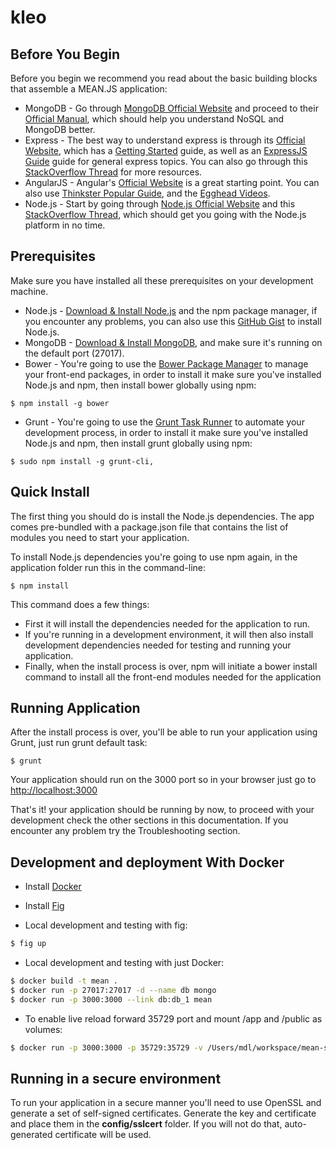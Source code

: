 # kleo

## Before You Begin
Before you begin we recommend you read about the basic building blocks that assemble a MEAN.JS application: 
* MongoDB - Go through [MongoDB Official Website](http://mongodb.org/) and proceed to their [Official Manual](http://docs.mongodb.org/manual/), which should help you understand NoSQL and MongoDB better.
* Express - The best way to understand express is through its [Official Website](http://expressjs.com/), which has a [Getting Started](http://expressjs.com/starter/installing.html) guide, as well as an [ExpressJS Guide](http://expressjs.com/guide/error-handling.html) guide for general express topics. You can also go through this [StackOverflow Thread](http://stackoverflow.com/questions/8144214/learning-express-for-node-js) for more resources.
* AngularJS - Angular's [Official Website](http://angularjs.org/) is a great starting point. You can also use [Thinkster Popular Guide](http://www.thinkster.io/), and the [Egghead Videos](https://egghead.io/).
* Node.js - Start by going through [Node.js Official Website](http://nodejs.org/) and this [StackOverflow Thread](http://stackoverflow.com/questions/2353818/how-do-i-get-started-with-node-js), which should get you going with the Node.js platform in no time.

## Prerequisites
Make sure you have installed all these prerequisites on your development machine.

* Node.js - [Download & Install Node.js](http://www.nodejs.org/download/) and the npm package manager, if you encounter any problems, you can also use this [GitHub Gist](https://gist.github.com/isaacs/579814) to install Node.js.
* MongoDB - [Download & Install MongoDB](http://www.mongodb.org/downloads), and make sure it's running on the default port (27017).
* Bower - You're going to use the [Bower Package Manager](http://bower.io/) to manage your front-end packages, in order to install it make sure you've installed Node.js and npm, then install bower globally using npm:

```
$ npm install -g bower
```

* Grunt - You're going to use the [Grunt Task Runner](http://gruntjs.com/) to automate your development process, in order to install it make sure you've installed Node.js and npm, then install grunt globally using npm:

```
$ sudo npm install -g grunt-cli,
```

## Quick Install

The first thing you should do is install the Node.js dependencies. The app comes pre-bundled with a package.json file that contains the list of modules you need to start your application.

To install Node.js dependencies you're going to use npm again, in the application folder run this in the command-line:

```
$ npm install
```

This command does a few things:
* First it will install the dependencies needed for the application to run.
* If you're running in a development environment, it will then also install development dependencies needed for testing and running your application.
* Finally, when the install process is over, npm will initiate a bower install command to install all the front-end modules needed for the application

## Running Application
After the install process is over, you'll be able to run your application using Grunt, just run grunt default task:

```
$ grunt
```

Your application should run on the 3000 port so in your browser just go to [http://localhost:3000](http://localhost:3000)
                            
That's it! your application should be running by now, to proceed with your development check the other sections in this documentation. 
If you encounter any problem try the Troubleshooting section.

## Development and deployment With Docker

* Install [Docker](http://www.docker.com/)
* Install [Fig](https://github.com/orchardup/fig)

* Local development and testing with fig: 
```bash
$ fig up
```

* Local development and testing with just Docker:
```bash
$ docker build -t mean .
$ docker run -p 27017:27017 -d --name db mongo
$ docker run -p 3000:3000 --link db:db_1 mean
```

* To enable live reload forward 35729 port and mount /app and /public as volumes:
```bash
$ docker run -p 3000:3000 -p 35729:35729 -v /Users/mdl/workspace/mean-stack/mean/public:/home/mean/public -v /Users/mdl/workspace/mean-stack/mean/app:/home/mean/app --link db:db_1 mean
```

## Running in a secure environment
To run your application in a secure manner you'll need to use OpenSSL and generate a set of self-signed certificates.
Generate the key and certificate and place them in the **config/sslcert** folder. 
If you will not do that, auto-generated certificate will be used.